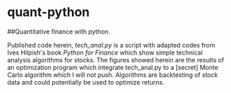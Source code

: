 # quant-python
##Quantitative finance with python.

Published code herein, _tech_anal.py_ is a script with adapted codes from Ives Hilpish's book _*Python for Finance*_ which show simple technical analysis algorithms for stocks. The figures showed herein are the results of an optimization program which integrate tech_anal.py to a [secret] Monte Carlo algorithm which I will not push. Algorithms are backtesting of stock data and could potentially be used to optimize returns. 
